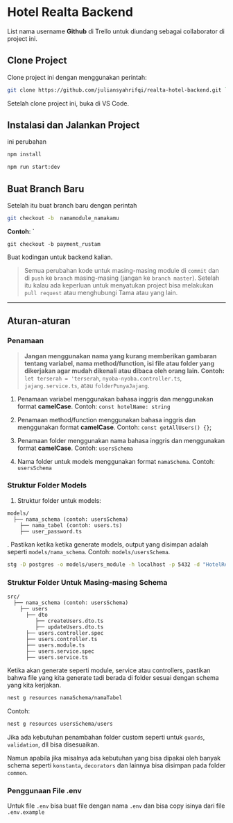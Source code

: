 # Hotel Realta Backend

List nama username **Github** di Trello untuk diundang sebagai collaborator di project ini.

## Clone Project

Clone project ini dengan menggunakan perintah:

```bash
git clone https://github.com/juliansyahrifqi/realta-hotel-backend.git ``
```

Setelah clone project ini, buka di VS Code.

## Instalasi dan Jalankan Project

ini perubahan

```bash
npm install

npm run start:dev
```

## Buat Branch Baru

Setelah itu buat branch baru dengan perintah

```bash
git checkout -b  namamodule_namakamu
```

**Contoh**: `

```
git checkout -b payment_rustam
```

Buat kodingan untuk backend kalian.

> Semua perubahan kode untuk masing-masing module di `commit` dan di `push` ke `branch` masing-masing (jangan ke `branch master`).
> Setelah itu kalau ada keperluan untuk menyatukan project bisa melakukan `pull request` atau menghubungi Tama atau yang lain.

---

## Aturan-aturan

### Penamaan

> **Jangan menggunakan nama yang kurang memberikan gambaran tentang variabel, nama method/function, isi file atau folder yang dikerjakan agar mudah dikenali atau dibaca oleh orang lain. Contoh:** `let terserah = 'terserah`, `nyoba-nyoba.controller.ts`, `jajang.service.ts`, atau `folderPunyaJajang`.

1. Penamaan variabel menggunakan bahasa inggris dan menggunakan format **camelCase**.
   Contoh: `const hotelName: string`

2. Penamaan method/function menggunakan bahasa inggris dan menggunakan format **camelCase**.
   Contoh: `const getAllUsers() {}`;

3. Penamaan folder menggunakan nama bahasa inggris dan menggunakan format **camelCase**.
   Contoh: `usersSchema`

4. Nama folder untuk models menggunakan format `namaSchema`.
   Contoh: `usersSchema`

### Struktur Folder Models

1. Struktur folder untuk models:

```
models/
  ├── nama_schema (contoh: usersSchema)
    ├── nama_tabel (contoh: users.ts)
    ├── user_password.ts
```

. Pastikan ketika ketika generate models, output yang disimpan adalah seperti `models/nama_schema`. Contoh: `models/usersSchema`.

```bash
stg -D postgres -o models/users_module -h localhost -p 5432 -d "HotelRealtaDB" -u postgres -x "your_password" --indices --associations-file association.csv --clean
```

### Struktur Folder Untuk Masing-masing Schema

```
src/
  ├── nama_schema (contoh: usersSchema)
    ├── users
      ├── dto
         ├── createUsers.dto.ts
         ├── updateUsers.dto.ts
      ├── users.controller.spec
      ├── users.controller.ts
      ├── users.module.ts
      ├── users.service.spec
      ├── users.service.ts
```

Ketika akan generate seperti module, service atau controllers, pastikan bahwa file yang kita generate tadi berada di folder sesuai dengan schema yang kita kerjakan.

```bash
nest g resources namaSchema/namaTabel
```

Contoh:

```bash
nest g resources usersSchema/users
```

Jika ada kebutuhan penambahan folder custom seperti untuk `guards`, `validation`, dll bisa disesuaikan.

Namun apabila jika misalnya ada kebutuhan yang bisa dipakai oleh banyak schema seperti `konstanta`, `decorators` dan lainnya bisa disimpan pada folder `common`.

### Penggunaan File .env

Untuk file `.env` bisa buat file dengan nama `.env` dan bisa copy isinya dari file `.env.example`

